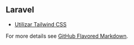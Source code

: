 ## Laravel

* [Utilizar Tailwind CSS](laravel/tailwindcss.md)

For more details see [GitHub Flavored Markdown](https://guides.github.com/features/mastering-markdown/).
